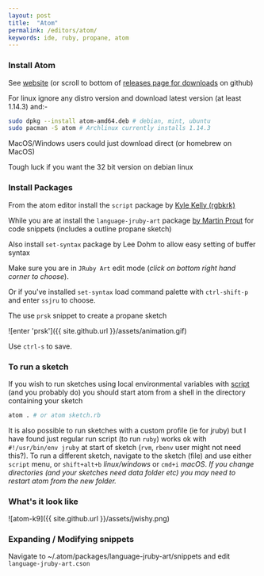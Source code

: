 ```yaml
---
layout: post
title:  "Atom"
permalink: /editors/atom/
keywords: ide, ruby, propane, atom
---
```

### Install Atom ###

See [website][atom] (or scroll to bottom of [releases page for downloads][releases] on github)

For linux ignore any distro version and download latest version (at least 1.14.3) and:-

```bash
sudo dpkg --install atom-amd64.deb # debian, mint, ubuntu
sudo pacman -S atom # Archlinux currently installs 1.14.3
```

MacOS/Windows users could just download direct (or homebrew on MacOS)

Tough luck if you want the 32 bit version on debian linux

### Install Packages ###

From the atom editor install the `script` package by [Kyle Kelly (rgbkrk)][script]

While you are at install the `language-jruby-art` package [by Martin Prout][language] for code snippets (includes a outline propane sketch)

Also install `set-syntax` package by Lee Dohm to allow easy setting of buffer syntax

Make sure you are in `JRuby Art` edit mode (_click on bottom right hand corner to choose_).

Or if you've installed `set-syntax` load command palette with `ctrl-shift-p` and enter `ssjru` to choose.

The use `prsk` snippet to create a propane sketch

![enter 'prsk']({{ site.github.url }}/assets/animation.gif)

Use `ctrl-s` to save.

### To run a sketch ###

If you wish to run sketches using local environmental variables with [script][script] (and you probably do) you should start atom from a shell in the directory containing your sketch

```bash
atom . # or atom sketch.rb
```

It is also possible to run sketches with a custom profile (ie for jruby) but I have found just regular run script (to run `ruby`) works ok with `#!/usr/bin/env jruby` at start of sketch (`rvm`, `rbenv` user might not need this?).  To run a different sketch, navigate to the sketch (file) and use either `script` menu, or `shift+alt+b` _linux/windows_ or `cmd+i` _macOS_. _If you change directories (and your sketches need data folder etc) you may need to restart atom from the new folder._

### What's it look like ###

![atom-k9]({{ site.github.url }}/assets/jwishy.png)

### Expanding / Modifying snippets ###

Navigate to ~/.atom/packages/language-jruby-art/snippets and edit `language-jruby-art.cson`

[language]:https://atom.io/packages/language-jruby-art
[script]:https://atom.io/packages/script
[atom]:https://atom.io/
[releases]:https://github.com/atom/atom/releases/tag/v1.14.3
